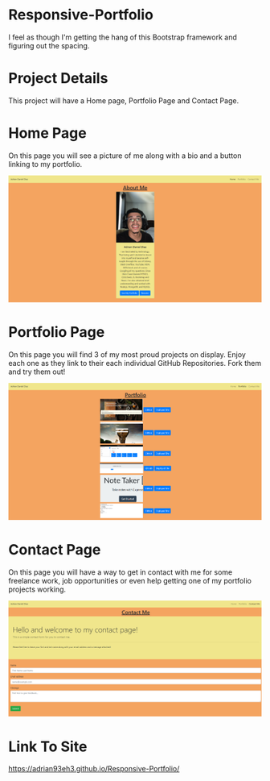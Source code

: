 # Responsive-Portfolio
I feel as though I'm getting the hang of this Bootstrap framework and figuring out the spacing.

# Project Details
This project will have a Home page, Portfolio Page and Contact Page.

# Home Page
On this page you will see a picture of me along with a bio and a button linking to my portfolio.

<img src="Public\Assets\images\Home2.png" alt="pic_of_home_page">

# Portfolio Page
On this page you will find 3 of my most proud projects on display. Enjoy each one as they link to their each individual GitHub Repositories. Fork them and try them out!

<img src="Public\Assets\images\Portfolio2.png" alt="pic_of_portfolio_page">


# Contact Page
On this page you will have a way to get in contact with me for some freelance work, job opportunities or even help getting one of my portfolio projects working.

<img src="Public\Assets\images\Contact2.png" alt="pic_of_contact_page">

# Link To Site

https://adrian93eh3.github.io/Responsive-Portfolio/
